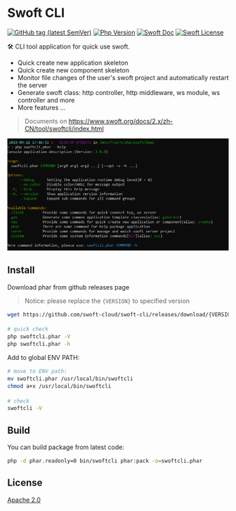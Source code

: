 # Swoft CLI

[![GitHub tag (latest SemVer)](https://img.shields.io/github/tag/swoft-cloud/swoft-cli)](https://github.com/swoft-cloud/swoft-cli)
[![Php Version](https://img.shields.io/badge/php-%3E=7.1-brightgreen.svg?maxAge=2592000)](https://secure.php.net/)
[![Swoft Doc](https://img.shields.io/badge/docs-passing-green.svg?maxAge=2592000)](https://www.swoft.org/docs)
[![Swoft License](https://img.shields.io/hexpm/l/plug.svg?maxAge=2592000)](https://github.com/swoft-cloud/swoft/blob/master/LICENSE)

🛠️ CLI tool application for quick use swoft.

- Quick create new application skeleton
- Quick create new component skeleton
- Monitor file changes of the user's swoft project and automatically restart the server
- Generate swoft class: http controller, http middleware, ws module, ws controller and more
- More features ...

> Documents on https://www.swoft.org/docs/2.x/zh-CN/tool/swoftcli/index.html

![home](swoftcli-home.png)

## Install

Download phar from github releases page

> Notice: please replace the `{VERSION}` to specified version

```bash
wget https://github.com/swoft-cloud/swoft-cli/releases/download/{VERSION}/swoftcli.phar

# quick check
php swoftcli.phar -V
php swoftcli.phar -h
```

Add to global ENV PATH:

```bash
# move to ENV path:
mv swoftcli.phar /usr/local/bin/swoftcli
chmod a+x /usr/local/bin/swoftcli

# check
swoftcli -V
```

## Build

You can build package from latest code:

```bash
php -d phar.readonly=0 bin/swoftcli phar:pack -o=swoftcli.phar
```

## License

[Apache 2.0](LICENSE)
